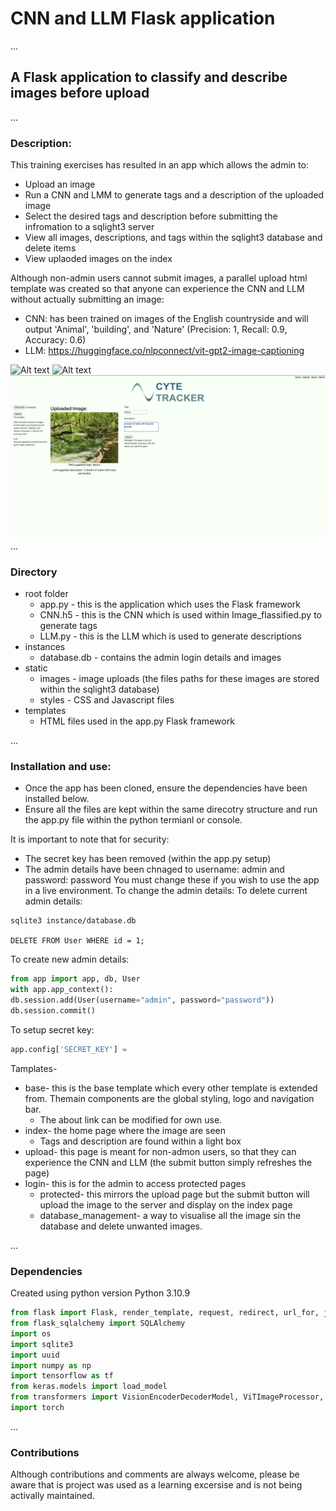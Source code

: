 # CNN and LLM Flask application

...
## A Flask application to classify and describe images before upload

...
### Description:
This training exercises has resulted in an app which allows the admin to:
* Upload an image
* Run a CNN and LMM to generate tags and a description of the uploaded image
* Select the desired tags and description before submitting the infromation to a sqlight3 server
* View all images, descriptions, and tags within the sqlight3 database and delete items
* View uplaoded images on the index

Although non-admin users cannot submit images, a parallel upload html template was created so that anyone can experience the CNN and LLM without actually submitting an image:
* CNN: has been trained on images of the English countryside and will output 'Animal', 'building', and 'Nature' (Precision: 1, Recall: 0.9, Accuracy: 0.6)
* LLM: https://huggingface.co/nlpconnect/vit-gpt2-image-captioning

![Alt text](<example_images/Screenshot 2023-07-26 at 08.18.48.png>)
![Alt text](<example_images/Screenshot 2023-07-26 at 08.19.05.png>)
![Alt text](<example_images/Screenshot 2023-07-26 at 08.53.34.png>)
...
### Directory
* root folder
    * app.py - this is the application which uses the Flask framework
    * CNN.h5 - this is the CNN which is used within Image_flassified.py to generate tags
    * LLM.py - this is the LLM which is used to generate descriptions
* instances
    * database.db - contains the admin login details and images
* static
    * images - image uploads (the files paths for these images are stored within the sqlight3 database)
    * styles - CSS and Javascript files 
* templates
    * HTML files used in the app.py Flask framework

...
### Installation and use:
* Once the app has been cloned, ensure the dependencies have been installed below.
* Ensure all the files are kept within the same direcotry structure and run the app.py file within the python termianl or console.

It is important to note that for security:
* The secret key has been removed (within the app.py setup)
* The admin details have been chnaged to username: admin and password: password
You must change these if you wish to use the app in a live environment. To change the admin details:
To delete current admin details:
```console
sqlite3 instance/database.db

DELETE FROM User WHERE id = 1;
```

To create new admin details:
```python
from app import app, db, User
with app.app_context():
db.session.add(User(username="admin", password="password"))
db.session.commit()
```

To setup secret key:
```python
app.config['SECRET_KEY'] =
```

Tamplates-
* base- this is the base template which every other template is extended from. Themain components are the global styling, logo and navigation bar.
    * The about link can be modified for own use.
* index- the home page where the image are seen
    * Tags and description are found within a light box
* upload- this page is meant for non-admon users, so that they can experience the CNN and LLM (the submit button simply refreshes the page)
* login- this is for the admin to access protected pages
    * protected- this mirrors the upload page but the submit button will upload the image to the server and display on the index page
    * database_management- a way to visualise all the image sin the database and delete unwanted images.

...
### Dependencies
Created using python version Python 3.10.9
```python
from flask import Flask, render_template, request, redirect, url_for, jsonify, session
from flask_sqlalchemy import SQLAlchemy
import os
import sqlite3
import uuid
import numpy as np
import tensorflow as tf
from keras.models import load_model
from transformers import VisionEncoderDecoderModel, ViTImageProcessor, AutoTokenizer
import torch
```

...
### Contributions
Although contributions and comments are always welcome, please be aware that is project was used as a learning excersise and is not being activally maintained.
